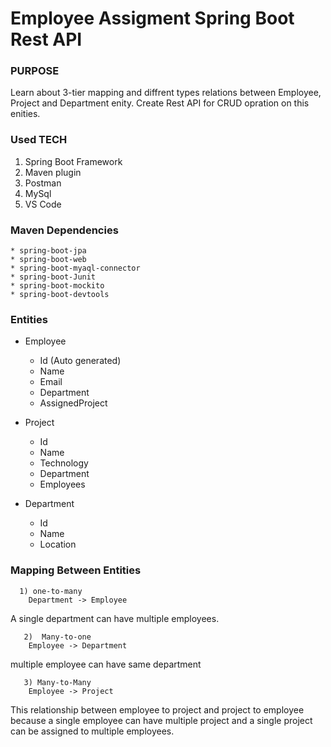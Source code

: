 # Employee Assigment Spring Boot Rest API

### PURPOSE
Learn about 3-tier mapping and diffrent types relations between Employee, Project and Department enity. Create Rest API for CRUD opration on this enities. 

### Used TECH

1) Spring Boot Framework
2) Maven plugin
3) Postman
4) MySql
5) VS Code

### Maven Dependencies

    * spring-boot-jpa
    * spring-boot-web
    * spring-boot-myaql-connector
    * spring-boot-Junit
    * spring-boot-mockito
    * spring-boot-devtools

### Entities


* Employee 
    * Id (Auto generated)
    * Name
    * Email
    * Department
    * AssignedProject

* Project
    * Id
    * Name
    * Technology
    * Department
    * Employees

* Department
    * Id
    * Name
    * Location


### Mapping Between Entities


      1) one-to-many
        Department -> Employee 
A single department can have multiple employees.
      
       2)  Many-to-one 
        Employee -> Department
multiple employee can have same department 
 
       3) Many-to-Many
        Employee -> Project
This relationship between employee to project and project to employee because a single employee can have multiple project and a single project can be assigned to multiple employees.

